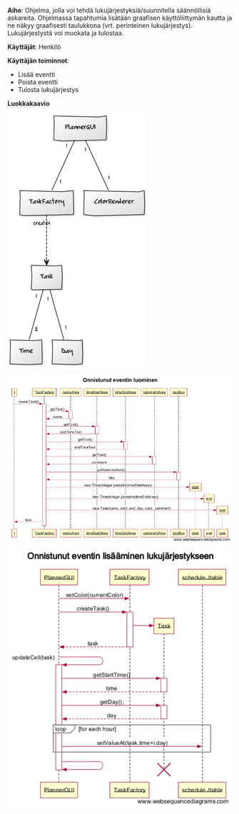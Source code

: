﻿**Aihe**: Ohjelma, jolla voi tehdä lukujärjestyksiä/suunnitella säännöllisiä askareita. Ohjelmassa tapahtumia lisätään graafisen käyttöliittymän kautta ja ne näkyy graafisesti taulukkona (vrt. perinteinen lukujärjestys). Lukujärjestystä voi muokata ja tulostaa.

**Käyttäjät**: Henkilö

**Käyttäjän toiminnot**: 
* Lisää eventti
* Poista eventti
* Tulosta lukujärjestys

**Luokkakaavio**

![Luokkakaavio](/dokumentaatio/luokkakaavio_18.02.png)

![Onnistunut eventin luominen](/dokumentaatio/Onnistunut_eventin_luominen_2.png)
![Onnistunut eventin lisääminen lukujärjestykseen](/dokumentaatio/Onnistunut_eventin_lisääminen_lukujärjestykseen.png)
